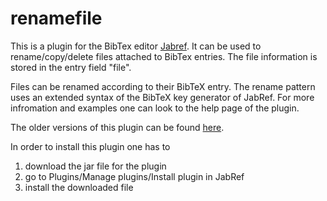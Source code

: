 # renamefile

This is a plugin for the BibTex editor [Jabref](http://jabref.sourceforge.net/).
It can be used to rename/copy/delete files attached to BibTex entries.
The file information is stored in the entry field "file".

Files can be renamed according to their BibTeX entry. The rename pattern uses an extended syntax of
the BibTeX key generator of JabRef. For more infromation and examples one can
look to the help page of the plugin.

The older versions of this plugin can be found [here](https://github.com/korv/Jabref-plugins/downloads).

In order to install this plugin one has to

1. download the jar file for the plugin
2. go to Plugins/Manage plugins/Install plugin in JabRef
3. install the downloaded file



